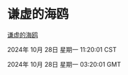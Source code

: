 # 谦虚的海鸥
[谦虚的海鸥](http://219.139.197.74:56308/qxdho/course/base/hotlink/index.php)

2024年 10月 28日 星期一 11:20:01 CST

2024年 10月 28日 星期一 03:20:01 GMT
